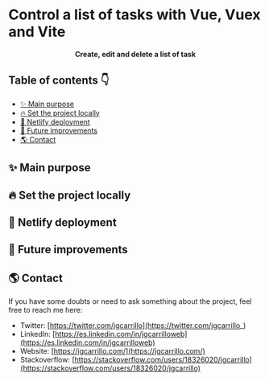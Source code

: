 # Control a list of tasks with Vue, Vuex and Vite

<div align="center">
    <b>Create, edit and delete a list of task</b>
</div>

## Table of contents 👇

- [✨ Main purpose](#-main-purpose)
- [🔥 Set the project locally](#-set-the-project-locally)
- [🚀 Netlify deployment](#-netlify-deployment)
- [🎢 Future improvements](#-future-improvements)
- [🌎 Contact](#-contact)

## ✨ Main purpose

## 🔥 Set the project locally

## 🚀 Netlify deployment

## 🎢 Future improvements

## 🌎 Contact

If you have some doubts or need to ask something about the project, feel free to reach me here:

- Twitter: [https://twitter.com/jgcarrillo](https://twitter.com/jgcarrillo_)
- LinkedIn: [https://es.linkedin.com/in/jgcarrilloweb](https://es.linkedin.com/in/jgcarrilloweb)
- Website: [https://jgcarrillo.com/](https://jgcarrillo.com/)
- Stackoverflow: [https://stackoverflow.com/users/18326020/jgcarrillo](https://stackoverflow.com/users/18326020/jgcarrillo)
